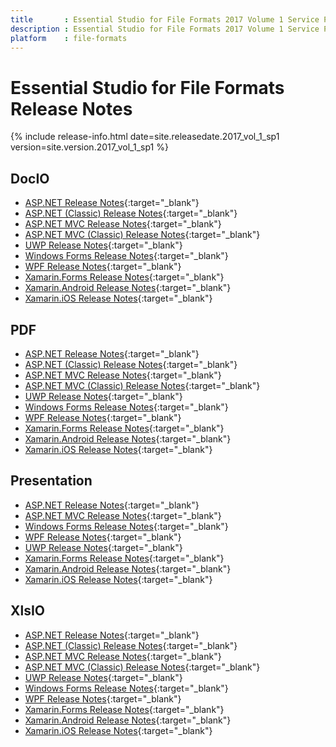 ```yaml
---
title		: Essential Studio for File Formats 2017 Volume 1 Service Pack 1 Release Notes
description	: Essential Studio for File Formats 2017 Volume 1 Service Pack 1 Release Notes
platform	: file-formats
---
```


# Essential Studio for File Formats Release Notes

{% include release-info.html date=site.releasedate.2017_vol_1_sp1 version=site.version.2017_vol_1_sp1 %} 

## DocIO

* [ASP.NET Release Notes](/aspnet/release-notes/v15.1.0.37#docio){:target="_blank"}
* [ASP.NET (Classic) Release Notes](/aspnet-classic/release-notes/v15.1.0.37#docio){:target="_blank"}
* [ASP.NET MVC Release Notes](/aspnetmvc/release-notes/v15.1.0.37#docio){:target="_blank"}
* [ASP.NET MVC (Classic) Release Notes](/aspnetmvc-classic/release-notes/v15.1.0.37#docio){:target="_blank"}
* [UWP Release Notes](/uwp/release-notes/v15.1.0.37#docio){:target="_blank"}
* [Windows Forms Release Notes](/windowsforms/release-notes/v15.1.0.37#docio){:target="_blank"}
* [WPF Release Notes](/wpf/release-notes/v15.1.0.37#docio){:target="_blank"}
* [Xamarin.Forms Release Notes](/xamarin/release-notes/v15.1.0.37#docio){:target="_blank"}
* [Xamarin.Android Release Notes](/xamarin-android/release-notes/v15.1.0.37#docio){:target="_blank"}
* [Xamarin.iOS Release Notes](/xamarin-ios/release-notes/v15.1.0.37#docio){:target="_blank"}

## PDF

* [ASP.NET Release Notes](/aspnet/release-notes/v15.1.0.37#pdf){:target="_blank"}
* [ASP.NET (Classic) Release Notes](/aspnet-classic/release-notes/v15.1.0.37#pdf){:target="_blank"}
* [ASP.NET MVC Release Notes](/aspnetmvc/release-notes/v15.1.0.37#pdf){:target="_blank"}
* [ASP.NET MVC (Classic) Release Notes](/aspnetmvc-classic/release-notes/v15.1.0.37#pdf){:target="_blank"}
* [UWP Release Notes](/uwp/release-notes/v15.1.0.37#pdf){:target="_blank"}
* [Windows Forms Release Notes](/windowsforms/release-notes/v15.1.0.37#pdf){:target="_blank"}
* [WPF Release Notes](/wpf/release-notes/v15.1.0.37#pdf){:target="_blank"}
* [Xamarin.Forms Release Notes](/xamarin/release-notes/v15.1.0.37#pdf){:target="_blank"}
* [Xamarin.Android Release Notes](/xamarin-android/release-notes/v15.1.0.37#pdf){:target="_blank"}
* [Xamarin.iOS Release Notes](/xamarin-ios/release-notes/v15.1.0.37#pdf){:target="_blank"}

## Presentation

* [ASP.NET Release Notes](/aspnet/release-notes/v15.1.0.37#presentation){:target="_blank"}
* [ASP.NET MVC Release Notes](/aspnetmvc/release-notes/v15.1.0.37#presentation){:target="_blank"}
* [Windows Forms Release Notes](/windowsforms/release-notes/v15.1.0.37#presentation){:target="_blank"}
* [WPF Release Notes](/wpf/release-notes/v15.1.0.37#presentation){:target="_blank"}
* [UWP Release Notes](/uwp/release-notes/v15.1.0.37#presentation){:target="_blank"}
* [Xamarin.Forms Release Notes](/xamarin/release-notes/v15.1.0.37#presentation){:target="_blank"}
* [Xamarin.Android Release Notes](/xamarin-android/release-notes/v15.1.0.37#presentation){:target="_blank"}
* [Xamarin.iOS Release Notes](/xamarin-ios/release-notes/v15.1.0.37#presentation){:target="_blank"}

## XlsIO

* [ASP.NET Release Notes](/aspnet/release-notes/v15.1.0.37#xlsio){:target="_blank"}
* [ASP.NET (Classic) Release Notes](/aspnet-classic/release-notes/v15.1.0.37#xlsio){:target="_blank"}
* [ASP.NET MVC Release Notes](/aspnetmvc/release-notes/v15.1.0.37#xlsio){:target="_blank"}
* [ASP.NET MVC (Classic) Release Notes](/aspnetmvc-classic/release-notes/v15.1.0.37#xlsio){:target="_blank"}
* [UWP Release Notes](/uwp/release-notes/v15.1.0.37#xlsio){:target="_blank"}
* [Windows Forms Release Notes](/windowsforms/release-notes/v15.1.0.37#xlsio){:target="_blank"}
* [WPF Release Notes](/wpf/release-notes/v15.1.0.37#xlsio){:target="_blank"}
* [Xamarin.Forms Release Notes](/xamarin/release-notes/v15.1.0.37#xlsio){:target="_blank"}
* [Xamarin.Android Release Notes](/xamarin-android/release-notes/v15.1.0.37#xlsio){:target="_blank"}
* [Xamarin.iOS Release Notes](/xamarin-ios/release-notes/v15.1.0.37#xlsio){:target="_blank"}